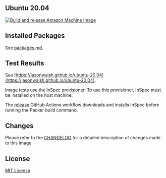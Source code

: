 ## Ubuntu 20.04

[![Build and release Amazon Machine Image](https://github.com/jasonwalsh/ubuntu-20.04/actions/workflows/release.yaml/badge.svg)](https://github.com/jasonwalsh/ubuntu-20.04/actions/workflows/release.yaml)

## Installed Packages

See [packages.md](docs/packages.md).

## Test Results

See [https://jasonwalsh.github.io/ubuntu-20.04](https://jasonwalsh.github.io/ubuntu-20.04).

Image tests use the [InSpec provisioner](https://www.packer.io/docs/provisioners/inspec). To use this provisioner, InSpec must be installed on the host machine.

The [release](.github/workflows/release.yaml#L7) GitHub Actions workflow downloads and installs InSpec before running the Packer build command.

## Changes

Please refer to the [CHANGELOG](docs/CHANGELOG.md) for a detailed description of changes made to this image.

## License

[MIT License](LICENSE)
